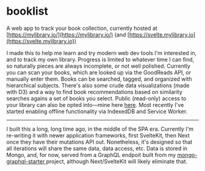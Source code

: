# booklist

A web app to track your book collection, currently hosted at [https://mylibrary.io/](https://mylibrary.io/) (and [https://svelte.mylibrary.io](https://svelte.mylibrary.io))

I made this to help me learn and try modern web dev tools I'm interested in, and to track my own library. Progress is limited to whatever time I can find, so naturally pieces are always incomplete, or not well polished. Currently you can scan your books, which are looked up via the GoodReads API, or manually enter them. Books can be searched, tagged, and organized with hierarchical subjects. There's also some crude data visualizations (made with D3) and a way to find book recommendations based on similarity searches agains a set of books you select. Public (read-only) access to your library can also be opted into—mine here [here](https://mylibrary.io/view?userId=573d1b97120426ef0078aa92). Most recently I've started enabling offline functionality via IndexedDB and Service Worker.

---

I built this a long, long time ago, in the middle of the SPA era. Currently I'm re-writing it with newer application frameworks, first SvelteKit, then Next once they have their mutations API out. Nonetheless, it's designed so that all iterations will share the same data, data access, etc. Data is stored in Mongo, and, for now, served from a GraphQL endpoit built from my [mongo-graphql-starter
](https://www.npmjs.com/package/mongo-graphql-starter) project, although Next/SvelteKit will likely eliminate that.
